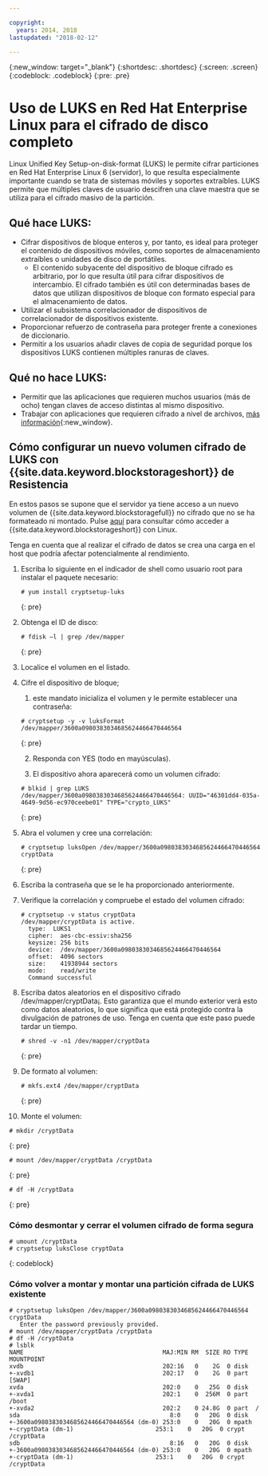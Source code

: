 ```yaml
---

copyright:
  years: 2014, 2018
lastupdated: "2018-02-12"

---
```

{:new_window: target="_blank"}
{:shortdesc: .shortdesc}
{:screen: .screen}
{:codeblock: .codeblock}
{:pre: .pre}

# Uso de LUKS en Red Hat Enterprise Linux para el cifrado de disco completo

Linux Unified Key Setup-on-disk-format (LUKS) le permite cifrar particiones en Red Hat Enterprise Linux 6 (servidor), lo que resulta especialmente importante cuando se trata de sistemas móviles y soportes extraíbles. LUKS permite que múltiples claves de usuario descifren una clave maestra que se utiliza para el cifrado masivo de la partición.

## Qué hace LUKS:

- Cifrar dispositivos de bloque enteros y, por tanto, es ideal para proteger el contenido de dispositivos móviles, como soportes de almacenamiento extraíbles o unidades de disco de portátiles.
    - El contenido subyacente del dispositivo de bloque cifrado es arbitrario, por lo que resulta útil para cifrar dispositivos de intercambio. El cifrado también es útil con determinadas bases de datos que utilizan dispositivos de bloque con formato especial para el almacenamiento de datos.
- Utilizar el subsistema correlacionador de dispositivos de correlacionador de dispositivos existente.
- Proporcionar refuerzo de contraseña para proteger frente a conexiones de diccionario.
- Permitir a los usuarios añadir claves de copia de seguridad porque los dispositivos LUKS contienen múltiples ranuras de claves.


## Qué no hace LUKS:

- Permitir que las aplicaciones que requieren muchos usuarios (más de ocho) tengan claves de acceso distintas al mismo dispositivo.
- Trabajar con aplicaciones que requieren cifrado a nivel de archivos, [más información](https://access.redhat.com/documentation/en-US/Red_Hat_Enterprise_Linux/7/html/Security_Guide/sec-Encryption.html){:new_window}.

## Cómo configurar un nuevo volumen cifrado de LUKS con {{site.data.keyword.blockstorageshort}} de Resistencia

En estos pasos se supone que el servidor ya tiene acceso a un nuevo volumen de {{site.data.keyword.blockstoragefull}} no cifrado que no se ha formateado ni montado. Pulse [aquí](accessing_block_storage_linux.html) para consultar cómo acceder a {{site.data.keyword.blockstorageshort}} con Linux.

Tenga en cuenta que al realizar el cifrado de datos se crea una carga en el host que podría afectar potencialmente al rendimiento.

1. Escriba lo siguiente en el indicador de shell como usuario root para instalar el paquete necesario:   <br/>
   ```
   # yum install cryptsetup-luks
   ```
   {: pre}
2. Obtenga el ID de disco:<br/>
   ```
   # fdisk –l | grep /dev/mapper
   ```
   {: pre}
3. Localice el volumen en el listado.
4. Cifre el dispositivo de bloque; 
      1. este mandato inicializa el volumen y le permite establecer una contraseña: <br/>
      ```
      # cryptsetup -y -v luksFormat /dev/mapper/3600a0980383034685624466470446564
      ```
      {: pre}
      
      2. Responda con YES (todo en mayúsculas).
      
      3. El dispositivo ahora aparecerá como un volumen cifrado: 
      ```
      # blkid | grep LUKS
      /dev/mapper/3600a0980383034685624466470446564: UUID="46301dd4-035a-4649-9d56-ec970ceebe01" TYPE="crypto_LUKS"
      ```
      {: pre}
      
5. Abra el volumen y cree una correlación:   <br/>
   ```
   # cryptsetup luksOpen /dev/mapper/3600a0980383034685624466470446564 cryptData
   ```
   {: pre}
6. Escriba la contraseña que se le ha proporcionado anteriormente.
7. Verifique la correlación y compruebe el estado del volumen cifrado:   <br/>
   ```
   # cryptsetup -v status cryptData
   /dev/mapper/cryptData is active.
     type:  LUKS1
     cipher:  aes-cbc-essiv:sha256
     keysize: 256 bits
     device:  /dev/mapper/3600a0980383034685624466470446564
     offset:  4096 sectors
     size:    41938944 sectors
     mode:    read/write
     Command successful
   ```
8. Escriba datos aleatorios en el dispositivo cifrado /dev/mapper/cryptData¡. Esto garantiza que el mundo exterior verá esto como datos aleatorios, lo que significa que está protegido contra la divulgación de patrones de uso. Tenga en cuenta que este paso puede tardar un tiempo.<br/>
    ```
    # shred -v -n1 /dev/mapper/cryptData
    ```
    {: pre}
9. De formato al volumen:<br/>
   ```
   # mkfs.ext4 /dev/mapper/cryptData
   ```
   {: pre}
10. Monte el volumen:<br/>
   ```
   # mkdir /cryptData
   ```
   {: pre}
   ```
   # mount /dev/mapper/cryptData /cryptData
   ```
   {: pre}
   ```
   # df -H /cryptData
   ```
   {: pre}

### Cómo desmontar y cerrar el volumen cifrado de forma segura
   ```
   # umount /cryptData
   # cryptsetup luksClose cryptData
   ```
   {: codeblock}

### Cómo volver a montar y montar una partición cifrada de LUKS existente
   ```
   # cryptsetup luksOpen /dev/mapper/3600a0980383034685624466470446564 cryptData
      Enter the password previously provided.
   # mount /dev/mapper/cryptData /cryptData
   # df -H /cryptData
   # lsblk
   NAME                                       MAJ:MIN RM  SIZE RO TYPE  MOUNTPOINT
   xvdb                                       202:16   0    2G  0 disk
   +-xvdb1                                    202:17   0    2G  0 part  [SWAP]
   xvda                                       202:0    0   25G  0 disk
   +-xvda1                                    202:1    0  256M  0 part  /boot
   +-xvda2                                    202:2    0 24.8G  0 part  /
   sda                                          8:0    0   20G  0 disk
   +-3600a0980383034685624466470446564 (dm-0) 253:0    0   20G  0 mpath
   +-cryptData (dm-1)                       253:1    0   20G  0 crypt /cryptData
   sdb                                          8:16   0   20G  0 disk
   +-3600a0980383034685624466470446564 (dm-0) 253:0    0   20G  0 mpath
   +-cryptData (dm-1)                       253:1    0   20G  0 crypt /cryptData
   ```
